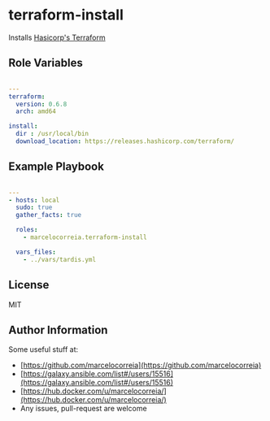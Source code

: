 # terraform-install

Installs [Hasicorp's Terraform](https://terraform.io)



## Role Variables
```yml

---
terraform:
  version: 0.6.8
  arch: amd64

install:
  dir : /usr/local/bin
  download_location: https://releases.hashicorp.com/terraform/

```


Example Playbook
----------------
```yml

---
- hosts: local
  sudo: true
  gather_facts: true

  roles:
    - marcelocorreia.terraform-install

  vars_files:
    - ../vars/tardis.yml

```

License
-------

MIT

Author Information
------------------
Some useful stuff at:
  - [https://github.com/marcelocorreia](https://github.com/marcelocorreia)
  - [https://galaxy.ansible.com/list#/users/15516](https://galaxy.ansible.com/list#/users/15516)
  - [https://hub.docker.com/u/marcelocorreia/](https://hub.docker.com/u/marcelocorreia/)
  - Any issues, pull-request are welcome
